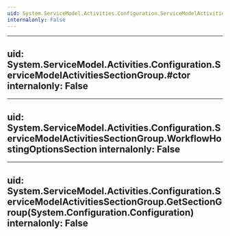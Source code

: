 ```yaml
---
uid: System.ServiceModel.Activities.Configuration.ServiceModelActivitiesSectionGroup
internalonly: False
---
```


---
uid: System.ServiceModel.Activities.Configuration.ServiceModelActivitiesSectionGroup.#ctor
internalonly: False
---

---
uid: System.ServiceModel.Activities.Configuration.ServiceModelActivitiesSectionGroup.WorkflowHostingOptionsSection
internalonly: False
---

---
uid: System.ServiceModel.Activities.Configuration.ServiceModelActivitiesSectionGroup.GetSectionGroup(System.Configuration.Configuration)
internalonly: False
---
